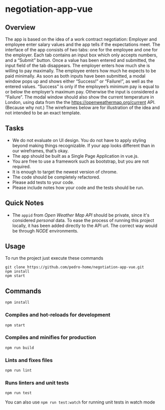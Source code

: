 # negotiation-app-vue

## Overview

The app is based on the idea of a work contract negotiation: Employer and employee enter salary values and the app tells if the expectations meet. The interface of the app consists of two tabs: one for the employee and one for the employer. Each tab contains an input box which only accepts numbers, and a “Submit” button. Once a value has been entered and submitted, the input field of the tab disappears. The employer enters how much she is willing to pay maximally. The employee enters how much he expects to be paid minimally. As soon as both inputs have been submitted, a modal window pops up and shows either “Success!” or “Failure!”, as well as the entered values. “Success” is only if the employee’s minimum pay is equal to or below the employer’s maximum pay. Otherwise the input is considered a “Failure”. The modal window should also show the current temperature in London, using data from the the https://openweathermap.org/current API. (Because why not.) The wireframes below are for illustration of the idea and not intended to be an exact template.

## Tasks

- We do not evaluate on UI design. You do not have to apply styling beyond making things recognizable. If your app looks different than in our wireframes, that’s okay.
- The app should be built as a Single Page Application in vue.js.
- You are free to use a framework such as bootstrap, but you are not required.
- It is enough to target the newest version of chrome.
- The code should be completely refactored.
- Please add tests to your code.
- Please include notes how your code and the tests should be run.

## Quick Notes

- The `appid` from _Open Weather Map API_ should be private, since it's considered _personal_ data. To ease the process of running this project locally, it has been added directly to the API url. The correct way would be through _NODE_ environments.

## Usage

To run the project just execute these commands

```
git clone https://github.com/pedro-home/negotiation-app-vue.git
npm install
npm start
```

## Commands

```
npm install
```

### Compiles and hot-reloads for development

```
npm start
```

### Compiles and minifies for production

```
npm run build
```

### Lints and fixes files

```
npm run lint
```

### Runs linters and unit tests

```
npm run test
```

You can also use `npm run test:watch` for running unit tests in watch mode
